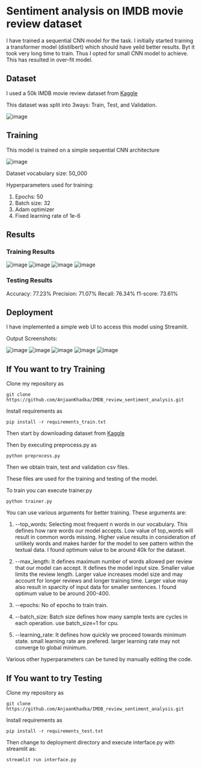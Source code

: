 # Sentiment analysis on IMDB movie review dataset

I have trained a sequential CNN model for the task. I initially started training a transformer model (distilbert) which should have yeild better results. Byt it took very long time to train. Thus I opted for small CNN model to achieve. This has resulted in over-fit model.

## Dataset

I used a 50k IMDB movie review dataset from [Kaggle](https://www.kaggle.com/datasets/lakshmi25npathi/imdb-dataset-of-50k-movie-reviews)

This dataset was split into 3ways: Train, Test, and Validation.

![image](https://github.com/AnjaanKhadka/IMDB_review_sentiment_analysis/assets/43941329/f64e1bd0-4a3a-41fb-9b86-0f073281784a)

## Training

This model is trained on a simple sequential CNN architecture

![image](https://github.com/AnjaanKhadka/IMDB_review_sentiment_analysis/assets/43941329/d373d54f-3874-477d-97e3-c5084724dc69)

Dataset vocabulary size: 50_000

Hyperparameters used for training:

1. Epochs: 50
2. Batch size: 32
3. Adam optimizer
4. Fixed learning rate of 1e-6

## Results

### Training Results

![image](https://github.com/AnjaanKhadka/IMDB_review_sentiment_analysis/assets/43941329/e577cb0f-99e0-4c0b-af26-40ed8e6c4319)
![image](https://github.com/AnjaanKhadka/IMDB_review_sentiment_analysis/assets/43941329/bf39fc0b-d085-4de3-b52a-14787bec4afc)
![image](https://github.com/AnjaanKhadka/IMDB_review_sentiment_analysis/assets/43941329/96454898-67d7-4670-bfa4-93fbdf8a312a)
![image](https://github.com/AnjaanKhadka/IMDB_review_sentiment_analysis/assets/43941329/882a32cd-d1df-4735-a6dc-a3ad7e3d1a2f)

### Testing Results

Accuracy: 77.23%
Precision: 71.07%
Recall: 76.34%
f1-score: 73.61%

## Deployment

I have implemented a simple web UI to access this model using Streamlit.

Output Screenshots:

![image](https://github.com/AnjaanKhadka/IMDB_review_sentiment_analysis/assets/43941329/ccee1292-a35d-40ee-956d-4212bf467a74)
![image](https://github.com/AnjaanKhadka/IMDB_review_sentiment_analysis/assets/43941329/1cced2db-35ac-4d3f-9880-9136414827cf)
![image](https://github.com/AnjaanKhadka/IMDB_review_sentiment_analysis/assets/43941329/a32862bd-2a71-4eb8-a317-a47248168b7c)
![image](https://github.com/AnjaanKhadka/IMDB_review_sentiment_analysis/assets/43941329/4879857c-bd6c-446b-bc57-725206ca81ab)
![image](https://github.com/AnjaanKhadka/IMDB_review_sentiment_analysis/assets/43941329/33aa563d-f986-4254-a618-dc00891e2ee2)

## If You want to try Training

Clone my repository as

    git clone https://github.com/AnjaanKhadka/IMDB_review_sentiment_analysis.git

Install requirements as

    pip install -r requirements_train.txt

Then start by downloading dataset from [Kaggle](https://www.kaggle.com/datasets/lakshmi25npathi/imdb-dataset-of-50k-movie-reviews)

Then by executing preprocess.py as

    python preprocess.py

Then we obtain train, test and validation csv files.

These files are used for the training and testing of the model.

To train you can execute trainer.py

    python trainer.py

You can use various arguments for better training. These arguments are:

1. --top_words: Selecting most frequent n words in our vocabulary. This defines how rare words our model accepts. Low value of top_words will result in common words missing. Higher value results in consideration of unlikely words and makes harder for the model to see pattern within the textual data. I found optimum value to be around 40k for the dataset.

2. --max_length: It defines maximum number of words allowed per review that our model can accept. It defines the model input size. Smaller value limits the review length. Larger value increases model size and may account for longer reviews and longer training time. Larger value may also result in sparcity of input data for smaller sentences. I found optimum value to be around 200-400.

3. --epochs: No of epochs to train train.

4. --batch_size: Batch size defines how many sample texts are cycles in each operation. use batch_size=1 for cpu.

5. --learning_rate: It defines how quickly we proceed towards minimum state. small learning rate are prefered. larger learning rate may not converge to global minimum.

Various other hyperparameters can be tuned by manually editing the code.

## If You want to try Testing

Clone my repository as

    git clone https://github.com/AnjaanKhadka/IMDB_review_sentiment_analysis.git

Install requirements as

    pip install -r requirements_test.txt

Then change to deployment directory and execute interface.py with streamlit as:

    streamlit run interface.py

